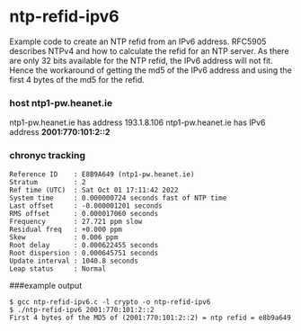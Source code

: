 # ntp-refid-ipv6
Example code to create an NTP refid from an IPv6 address.
RFC5905 describes NTPv4 and how to calculate the refid for an NTP server.
As there are only 32 bits available for the NTP refid, the IPv6 address will
not fit. Hence the workaround of getting the md5 of the IPv6 address and using the first 4 bytes of the md5 for the refid. 

### host ntp1-pw.heanet.ie
ntp1-pw.heanet.ie has address 193.1.8.106
ntp1-pw.heanet.ie has IPv6 address **2001:770:101:2::2**

### chronyc tracking
```
Reference ID    : E8B9A649 (ntp1-pw.heanet.ie)
Stratum         : 2
Ref time (UTC)  : Sat Oct 01 17:11:42 2022
System time     : 0.000000724 seconds fast of NTP time
Last offset     : -0.000001201 seconds
RMS offset      : 0.000017060 seconds
Frequency       : 27.721 ppm slow
Residual freq   : +0.000 ppm
Skew            : 0.006 ppm
Root delay      : 0.000622455 seconds
Root dispersion : 0.000645751 seconds
Update interval : 1040.8 seconds
Leap status     : Normal
```
###example output
```
$ gcc ntp-refid-ipv6.c -l crypto -o ntp-refid-ipv6
$ ./ntp-refid-ipv6 2001:770:101:2::2
First 4 bytes of the MD5 of (2001:770:101:2::2) = ntp refid = e8b9a649
```
